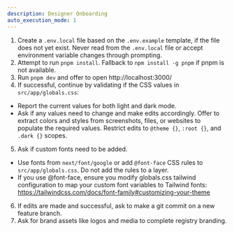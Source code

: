 ```yaml
---
description: Designer Onboarding
auto_execution_mode: 1
---
```


1. Create a `.env.local` file based on the `.env.example` template, if the file does not yet exist. Never read from the `.env.local` file or accept environment variable changes through prompting.
2. Attempt to run `pnpm install`. Fallback to `npm install -g pnpm` if pnpm is not available.
3. Run `pnpm dev` and offer to open http://localhost:3000/
4. If successful, continue by validating if the CSS values in `src/app/globals.css`:
 - Report the current values for both light and dark mode.
 - Ask if any values need to change and make edits accordingly. Offer to extract colors and styles from screenshots, files, or websites to populate the required values. Restrict edits to `@theme {}`, `:root {}`, and `.dark {}` scopes.
5. Ask if custom fonts need to be added.
 - Use fonts from `next/font/google` or add `@font-face` CSS rules to `src/app/globals.css`. Do not add the rules to a layer.
 - If you use @font-face, ensure you modify globals.css tailwind configuration to map your custom font variables to Tailwind fonts: https://tailwindcss.com/docs/font-family#customizing-your-theme
6. If edits are made and successful, ask to make a git commit on a new feature branch.
7. Ask for brand assets like logos and media to complete registry branding.